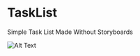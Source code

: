 # TaskList
Simple Task List Made Without Storyboards

![Alt Text](/MDub329/TaskList/IMG_4918.png?raw=true)
